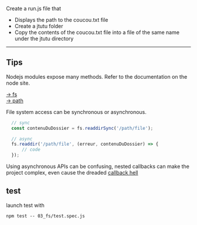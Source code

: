 Create a run.js file that
* Displays the path to the coucou.txt file
* Create a jtutu folder
* Copy the contents of the coucou.txt file into a file of the same name under the jtutu directory

---

## Tips

Nodejs modules expose many methods. Refer to the documentation on the node site.

[-> fs](https://nodejs.org/api/fs.html)  
[-> path](https://nodejs.org/api/path.html)

File system access can be synchronous or asynchronous.

```javascript
  // sync
  const contenuDuDossier = fs.readdirSync('/path/file');
```
```javascript
  // async
  fs.readdir('/path/file', (erreur, contenuDuDossier) => {
      // code
  });
```

Using asynchronous APIs can be confusing, nested callbacks can make the project complex, even cause the dreaded [callback hell](http://callbackhell.com/)

## test

launch test with

```
npm test -- 03_fs/test.spec.js
```

